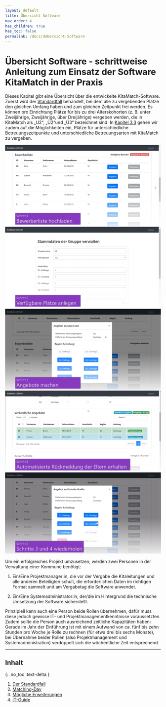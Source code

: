 ```yaml
---
layout: default
title: Übersicht Software
nav_order: 4
has_children: true
has_toc: false
permalink: /docs/Uebersicht-Software
---
```


# Übersicht Software - schrittweise Anleitung zum Einsatz der Software KitaMatch in der Praxis

Dieses Kapitel gibt eine Übersicht über die entwickelte KitaMatch-Software. Zuerst wird der [Standardfall](/docs/Uebersicht-Software/Der-Standardfall) behandelt, bei dem alle zu vergebenden Plätze den gleichen Umfang haben und zum gleichen Zeitpunkt frei werden. Es können pro Einrichtung Plätze für bis zu drei Alterskohorten (z. B. unter Zweijährige, Zweijährige, über Dreijährige) vergeben werden, die in KitaMatch als „U2“, „Ü2“und „Ü3“ bezeichnet sind. In [Kapitel 3.3](/docs/Uebersicht-Software/Moegliche-Erweiterungen) gehen wir zudem auf die Möglichkeiten ein, Plätze für unterschiedliche Betreuungszeitpunkte und unterschiedliche Betreuungsarten mit KitaMatch zu vergeben.

<!-- Slider main container -->
<div class="swiper-container swiper">
  <!-- Additional required wrapper -->
  <div class="swiper-wrapper">
    <!-- Slides -->
    <div class="swiper-slide"><img src="../../assets/images/slides/1_Screen.png"/></div>
    <div class="swiper-slide"><img src="../../assets/images/slides/2_Screen.png"/></div>
    <div class="swiper-slide"><img src="../../assets/images/slides/3_Screen.png"/></div>
    <div class="swiper-slide"><img src="../../assets/images/slides/4_Screen.png"/></div>
    <div class="swiper-slide"><img src="../../assets/images/slides/5_Screen.png"/></div>
</div>
  <!-- If we need pagination -->
  <div class="swiper-pagination"></div>

  <!-- If we need navigation buttons -->
  <div class="swiper-button-prev swiper-button-black"></div>
  <div class="swiper-button-next swiper-button-black"></div>

</div>

Um ein erfolgreiches Projekt umzusetzen, werden zwei Personen in der Verwaltung einer Kommune benötigt: 

  1. Ein/Eine Projektmanager:in, die vor der Vergabe die Kitaleitungen und alle anderen Beteiligten schult, die erforderlichen Daten im richtigen Format sammelt und am Vergabetag die Software anwendet. 

  2. Ein/Eine Systemadministrator:in, der/die im Hintergrund die technische Umsetzung der Software sicherstellt.

Prinzipiell kann auch eine Person beide Rollen übernehmen, dafür muss diese jedoch gewisse IT- und Projektmanagementkenntnisse voraussetzten. Zudem sollte die Person auch ausreichend zeitliche Kapazitäten haben: Gerade im Jahr der Einführung ist mit einem Aufwand von ca. fünf bis zehn Stunden pro Woche je Rolle zu rechnen (für etwa drei bis sechs Monate), bei Übernahme beider Rollen (also Projektmanagement und Systemadministration) verdoppelt sich die wöchentliche Zeit entsprechend.


---


## Inhalt
{: .no_toc .text-delta }

1. [Der Standardfall](/docs/Uebersicht-Software/Der-Standardfall)
2. [Matching-Day](/docs/Uebersicht-Software/Matching-Day)
3. [Mögliche Erweiterungen](/docs/Uebersicht-Software/Moegliche-Erweiterungen)
4. [IT-Guide](/docs/Uebersicht-Software/IT-Guide)
